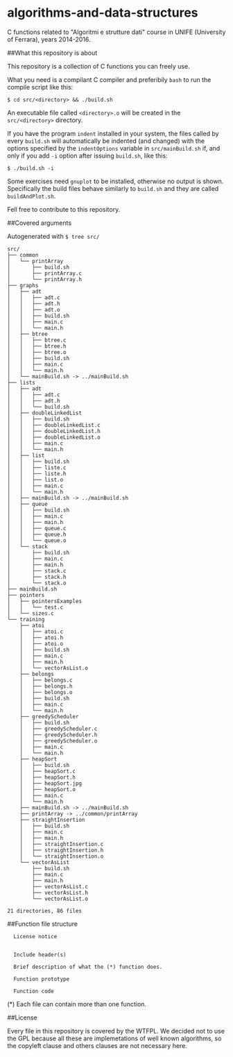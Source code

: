 # algorithms-and-data-structures
C functions related to "Algoritmi e strutture dati" 
course in UNIFE (University of Ferrara), years 2014-2016.

##What this repository is about

This repository is a collection of C functions you can freely use.

What you need is a compilant C compiler and preferibily `bash` to run the 
compile script like this:
```
$ cd src/<directory> && ./build.sh
```
An executable file called `<directory>.o` will be created in the 
`src/<directory>` directory.

If you have the program `indent` installed in your system, the files called by 
every `build.sh` will automatically be indented (and changed) with the options
specified by the `indentOptions` variable in `src/mainBuild.sh` if, and only if 
you add `-i` option after issuing `build.sh`, like this:
```
$ ./build.sh -i
```
Some exercises need `gnuplot` to be installed, otherwise no output is shown.
Specifically the build files behave similarly to `build.sh` 
and they are called `buildAndPlot.sh`.

Fell free to contribute to this repository.

##Covered arguments

Autogenerated with `$ tree src/`

```
src/
├── common
│   └── printArray
│       ├── build.sh
│       ├── printArray.c
│       └── printArray.h
├── graphs
│   ├── adt
│   │   ├── adt.c
│   │   ├── adt.h
│   │   ├── adt.o
│   │   ├── build.sh
│   │   ├── main.c
│   │   └── main.h
│   ├── btree
│   │   ├── btree.c
│   │   ├── btree.h
│   │   ├── btree.o
│   │   ├── build.sh
│   │   ├── main.c
│   │   └── main.h
│   └── mainBuild.sh -> ../mainBuild.sh
├── lists
│   ├── adt
│   │   ├── adt.c
│   │   ├── adt.h
│   │   └── build.sh
│   ├── doubleLinkedList
│   │   ├── build.sh
│   │   ├── doubleLinkedList.c
│   │   ├── doubleLinkedList.h
│   │   ├── doubleLinkedList.o
│   │   ├── main.c
│   │   └── main.h
│   ├── list
│   │   ├── build.sh
│   │   ├── liste.c
│   │   ├── liste.h
│   │   ├── list.o
│   │   ├── main.c
│   │   └── main.h
│   ├── mainBuild.sh -> ../mainBuild.sh
│   ├── queue
│   │   ├── build.sh
│   │   ├── main.c
│   │   ├── main.h
│   │   ├── queue.c
│   │   ├── queue.h
│   │   └── queue.o
│   └── stack
│       ├── build.sh
│       ├── main.c
│       ├── main.h
│       ├── stack.c
│       ├── stack.h
│       └── stack.o
├── mainBuild.sh
├── pointers
│   ├── pointersExamples
│   │   └── test.c
│   └── sizes.c
└── training
    ├── atoi
    │   ├── atoi.c
    │   ├── atoi.h
    │   ├── atoi.o
    │   ├── build.sh
    │   ├── main.c
    │   ├── main.h
    │   └── vectorAsList.o
    ├── belongs
    │   ├── belongs.c
    │   ├── belongs.h
    │   ├── belongs.o
    │   ├── build.sh
    │   ├── main.c
    │   └── main.h
    ├── greedyScheduler
    │   ├── build.sh
    │   ├── greedyScheduler.c
    │   ├── greedyScheduler.h
    │   ├── greedyScheduler.o
    │   ├── main.c
    │   └── main.h
    ├── heapSort
    │   ├── build.sh
    │   ├── heapSort.c
    │   ├── heapSort.h
    │   ├── heapSort.jpg
    │   ├── heapSort.o
    │   ├── main.c
    │   └── main.h
    ├── mainBuild.sh -> ../mainBuild.sh
    ├── printArray -> ../common/printArray
    ├── straightInsertion
    │   ├── build.sh
    │   ├── main.c
    │   ├── main.h
    │   ├── straightInsertion.c
    │   ├── straightInsertion.h
    │   └── straightInsertion.o
    └── vectorAsList
        ├── build.sh
        ├── main.c
        ├── main.h
        ├── vectorAsList.c
        ├── vectorAsList.h
        └── vectorAsList.o

21 directories, 86 files
```

##Function file structure

```
  License notice
  

  Include header(s)

  Brief description of what the (*) function does.

  Function prototype
    
  Function code
```

(*) Each file can contain more than one function.

##License

Every file in this repository is covered by the WTFPL. We decided not to use 
the GPL because all these are implemetations of well known algorithms, 
so the copyleft clause and others clauses are not necessary here.

